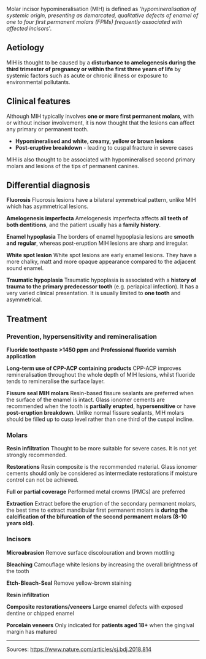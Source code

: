 Molar incisor hypomineralisation (MIH) is defined as '*hypomineralisation of systemic origin, presenting as demarcated, qualitative defects of enamel of one to four first permanent molars (FPMs) frequently associated with affected incisors*'.

## Aetiology
MIH is thought to be caused by a **disturbance to amelogenesis during the third trimester of pregnancy or within the first three years of life** by systemic factors such as acute or chronic illness or exposure to environmental pollutants.

## Clinical features
Although MIH typically involves **one or more first permanent molars**, with or without incisor involvement, it is now thought that the lesions can affect any primary or permanent tooth. 

* **Hypomineralised and white, creamy, yellow or brown lesions**
* **Post-eruptive breakdown** - leading to cuspal fracture in severe cases

MIH is also thought to be associated with hypomineralised second primary molars and lesions of the tips of permanent canines.

## Differential diagnosis
**Fluorosis**
Fluorosis lesions have a bilateral symmetrical pattern, unlike MIH which has asymmetrical lesions.

**Amelogenesis imperfecta**
Amelogenesis imperfecta affects **all teeth of both dentitions**, and the patient usually has a **family history**.

**Enamel hypoplasia**
The borders of enamel hypoplasia lesions are **smooth and regular**, whereas post-eruption MIH lesions are sharp and irregular.

**White spot lesion**
White spot lesions are early enamel lesions. They have a more chalky, matt and more opaque appearance compared to the adjacent sound enamel.

**Traumatic hypoplasia**
Traumatic hypoplasia is associated with a **history of trauma to the primary predecessor tooth** (e.g. periapical infection). It has a very varied clinical presentation. It is usually limited to **one tooth** and asymmetrical.

## Treatment

### Prevention, hypersensitivity and remineralisation

**Fluoride toothpaste >1450 ppm** and **Professional fluoride varnish application**

**Long-term use of CPP-ACP containing products**
CPP-ACP improves remineralisation throughout the whole depth of MIH lesions, whilst fluoride tends to remineralise the surface layer.

**Fissure seal MIH molars**
Resin-based fissure sealants are preferred when the surface of the enamel is intact. Glass ionomer cements are recommended when the tooth is **partially erupted**, **hypersensitive** or have **post-eruption breakdown**.
Unlike normal fissure sealants, MIH molars should be filled up to cusp level rather than one third of the cuspal incline.

### Molars

**Resin infiltration**
Thought to be more suitable for severe cases. It is not yet strongly recommended.

**Restorations**
Resin composite is the recommended material. Glass ionomer cements should only be considered as intermediate restorations if moisture control can not be achieved.

**Full or partial coverage**
Performed metal crowns (PMCs) are preferred

**Extraction**
Extract before the eruption of the secondary permanent molars, the best time to extract mandibular first permanent molars is **during the calcification of the bifurcation of the second permanent molars (8-10 years old)**.

### Incisors

**Microabrasion**
Remove surface discolouration and brown mottling 

**Bleaching**
Camouflage white lesions by increasing the overall brightness of the tooth

**Etch-Bleach-Seal**
Remove yellow-brown staining

**Resin infiltration**

**Composite restorations/veneers**
Large enamel defects with exposed dentine or chipped enamel

**Porcelain veneers**
Only indicated for **patients aged 18+** when the gingival margin has matured

---

Sources:
https://www.nature.com/articles/sj.bdj.2018.814